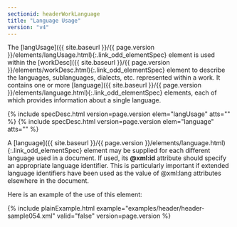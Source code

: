 ```yaml
---
sectionid: headerWorkLanguage
title: "Language Usage"
version: "v4"
---
```




The [langUsage]({{ site.baseurl }}/{{ page.version }}/elements/langUsage.html){:.link_odd_elementSpec} element is used within the [workDesc]({{ site.baseurl }}/{{ page.version }}/elements/workDesc.html){:.link_odd_elementSpec} element to describe the languages, sublanguages, dialects, etc. represented
within a work. It contains one or more [language]({{ site.baseurl }}/{{ page.version }}/elements/language.html){:.link_odd_elementSpec} elements, each of
which provides information about a single language.



{% include specDesc.html version=page.version elem="langUsage" atts="" %}
{% include specDesc.html version=page.version elem="language" atts="" %}



A [language]({{ site.baseurl }}/{{ page.version }}/elements/language.html){:.link_odd_elementSpec} element may be supplied for each different language used
in a document. If used, its **@xml:id** attribute should specify an appropriate
language identifier. This is particularly important if extended language identifiers
have
been used as the value of @xml:lang attributes elsewhere in the document.

Here is an example of the use of this element:

{% include plainExample.html example="examples/header/header-sample054.xml" valid="false" version=page.version %}

